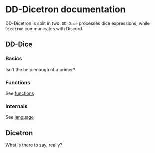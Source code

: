 # DD-Dicetron documentation

DD-Dicetron is split in two: `DD-Dice` processes dice expressions, while
`Dicetron` communicates with Discord.

## DD-Dice

### Basics

Isn't the help enough of a primer?

### Functions

See [functions](functions.md)


### Internals

See [language](language.md)



## Dicetron

What is there to say, really?